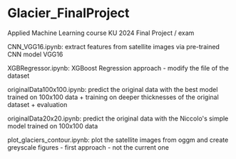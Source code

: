 # Glacier_FinalProject
Applied Machine Learning course KU 2024 Final Project / exam

CNN_VGG16.ipynb: extract features from satellite images via pre-trained CNN model VGG16

XGBRegressor.ipynb: XGBoost Regression approach - modify the file of the dataset

originalData100x100.ipynb: predict the original data with the best model trained on 100x100 data + training on deeper thicknesses of the original dataset + evaluation

originalData20x20.ipynb: predict the original data with the Niccolo's simple model trained on 100x100 data

plot_glaciers_contour.ipynb: plot the satellite images from oggm and create greyscale figures - first approach - not the current one

